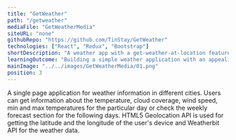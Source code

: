 ```yaml
---
title: "GetWeather"
path: "/getweather"
mediaFile: "GetWeatherMedia"
siteURL: "none"
githubRepo: "https://github.com/TinStay/GetWeather"
technologies: ["React", "Redux", "Bootstrap"]
shortDescription: "A weather app with a get-weather-at-location feature."
learningOutcome: "Building a simple weather application with an appealing layout was a good practice for fetching and working with data from an API. I realised that even a small app like this needs to be developed using a relevant design theme and colors in order to fit the idea behind it and catch the user's eye."
mainImage: "../../images/GetWeatherMedia/01.png"
position: 3
---
```

A single page application for weather information in different cities. Users can get information about the temperature, cloud coverage, wind speed, min and max temperatures for the particular day or check the weekly forecast section for the following days. HTML5 Geolocation API is used for getting the latitude and the longitude of the user's device and Weatherbit API for the weather data.